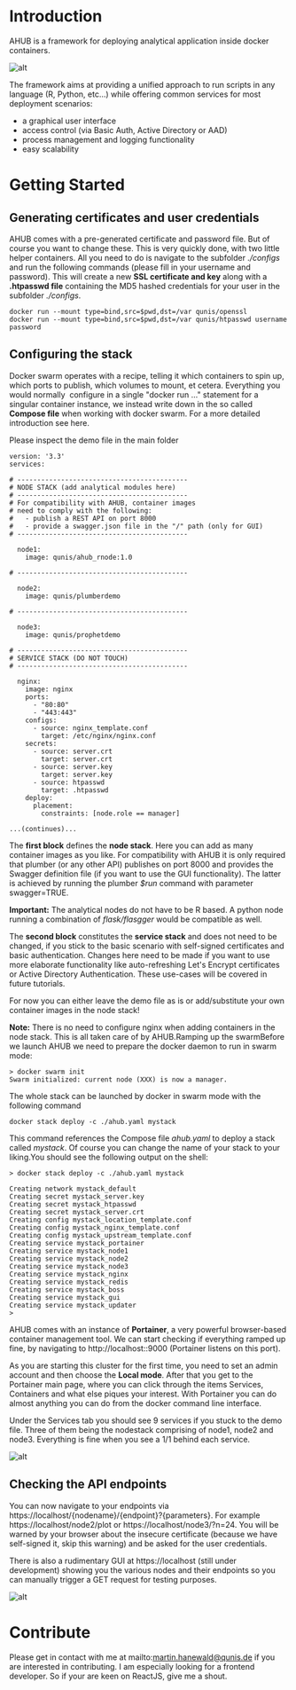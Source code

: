 
# Introduction 
AHUB is a framework for deploying analytical application inside docker containers.

![alt](figures/QUNIS-AHUB-Framework_Architektur.jpg)

The framework aims at providing a unified approach to run scripts in any language (R, Python, etc...) while offering common services for most deployment scenarios:

- a graphical user interface
- access control (via Basic Auth, Active Directory or AAD)
- process management and logging functionality
- easy scalability

# Getting Started

## Generating certificates and user credentials

AHUB comes with a pre-generated certificate and password file. But of course you want to change these. This is very quickly done, with two little helper containers. All you need to do is navigate to the subfolder *./configs* and run the following commands (please fill in your username and password). This will create a new **SSL certificate and key** along with a **.htpasswd file** containing the MD5 hashed credentials for your user in the subfolder *./configs*.

```(powershell)
docker run --mount type=bind,src=$pwd,dst=/var qunis/openssl
docker run --mount type=bind,src=$pwd,dst=/var qunis/htpasswd username password
```

## Configuring the stack

Docker swarm operates with a recipe, telling it which containers to spin up, which ports to publish, which volumes to mount, et cetera. Everything you would normally  configure in a single "docker run ..." statement for a singular container instance, we instead write down in the so called **Compose file** when working with docker swarm. For a more detailed introduction see here. 

Please inspect the demo file in the main folder

```(yaml)
version: '3.3'
services:

# -------------------------------------------
# NODE STACK (add analytical modules here)
# -------------------------------------------
# For compatibility with AHUB, container images
# need to comply with the following:
#   - publish a REST API on port 8000
#   - provide a swagger.json file in the "/" path (only for GUI)
# -------------------------------------------

  node1:
    image: qunis/ahub_rnode:1.0

# -------------------------------------------
  
  node2:
    image: qunis/plumberdemo

# -------------------------------------------
  
  node3:
    image: qunis/prophetdemo
    
# -------------------------------------------
# SERVICE STACK (DO NOT TOUCH)
# -------------------------------------------

  nginx:
    image: nginx
    ports:
      - "80:80"
      - "443:443"
    configs:
      - source: nginx_template.conf
        target: /etc/nginx/nginx.conf
    secrets:
      - source: server.crt
        target: server.crt
      - source: server.key
        target: server.key
      - source: htpasswd
        target: .htpasswd
    deploy:
      placement:
        constraints: [node.role == manager]

...(continues)...

```
The **first block** defines the **node stack**. Here you can add as many container images as you like. For compatibility with AHUB it is only required that plumber (or any other API) publishes on port 8000 and provides the Swagger definition file (if you want to use the GUI functionality). The latter is achieved by running the plumber *$run* command with parameter swagger=TRUE.

**Important:** The analytical nodes do not have to be R based. A python node running a combination of *flask/flasgger* would be compatible as well.

The **second block** constitutes the **service stack** and does not need to be changed, if you stick to the basic scenario with self-signed certificates and basic authentication. Changes here need to be made if you want to use more elaborate functionality like auto-refreshing Let's Encrypt certificates or Active Directory Authentication. These use-cases will be covered in future tutorials.

For now you can either leave the demo file as is or add/substitute your own container images in the node stack! 

**Note:** There is no need to configure nginx when adding containers in the node stack. This is all taken care of by AHUB.Ramping up the swarmBefore we launch AHUB we need to prepare the docker daemon to run in swarm mode:

```{bash}
> docker swarm init
Swarm initialized: current node (XXX) is now a manager.
```
The whole stack can be launched by docker in swarm mode with the following command
```{bash}
docker stack deploy -c ./ahub.yaml mystack
```
This command references the Compose file *ahub.yaml* to deploy a stack called *mystack*. Of course you can change the name of your stack to your liking.You should see the following output on the shell:
```{bash}
> docker stack deploy -c ./ahub.yaml mystack

Creating network mystack_default
Creating secret mystack_server.key
Creating secret mystack_htpasswd
Creating secret mystack_server.crt
Creating config mystack_location_template.conf
Creating config mystack_nginx_template.conf
Creating config mystack_upstream_template.conf
Creating service mystack_portainer
Creating service mystack_node1
Creating service mystack_node2
Creating service mystack_node3
Creating service mystack_nginx
Creating service mystack_redis
Creating service mystack_boss
Creating service mystack_gui
Creating service mystack_updater
>
```
AHUB comes with an instance of **Portainer**, a very powerful browser-based container management tool. We can start checking if everything ramped up fine, by navigating to http://localhost::9000 (Portainer listens on this port). 

As you are starting this cluster for the first time, you need to set an admin account and then choose the **Local mode**. After that you get to the Portainer main page, where you can click through the items Services, Containers and what else piques your interest. With Portainer you can do almost anything you can do from the docker command line interface.

Under the Services tab you should see 9 services if you stuck to the demo file. Three of them being the nodestack comprising of node1, node2 and node3. Everything is fine when you see a 1/1 behind each service.

![alt](figures/service_stack.png)

## Checking the API endpoints
You can now navigate to your endpoints via https://localhost/{nodename}/{endpoint}?{parameters}. For example https://localhost/node2/plot or https://localhost/node3/?n=24. You will be warned by your browser about the insecure certificate (because we have self-signed it, skip this warning) and be asked for the user credentials.

There is also a rudimentary GUI at https://localhost (still under development) showing you the various nodes and their endpoints so you can manually trigger a GET request for testing purposes.

![alt](figures/gui.png)


# Contribute

Please get in contact with me at mailto:martin.hanewald@qunis.de if you are interested in contributing. I am especially looking for a frontend developer. So if your are keen on ReactJS, give me a shout.